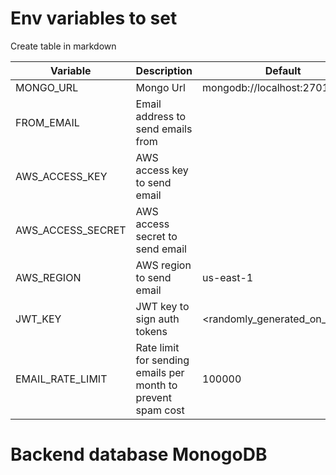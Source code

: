 # Env variables to set

Create table in markdown

| Variable          | Description                                                 | Default                         |
|-------------------|-------------------------------------------------------------|---------------------------------|
| MONGO_URL         | Mongo Url                                                   | mongodb://localhost:27017
| FROM_EMAIL        | Email address to send emails from                           |
| AWS_ACCESS_KEY    | AWS access key to send email                                |
| AWS_ACCESS_SECRET | AWS access secret to send email                             |
| AWS_REGION        | AWS region to send email                                    | us-east-1                       |
| JWT_KEY           | JWT key to sign auth tokens                                 | <randomly_generated_on_restart> |
| EMAIL_RATE_LIMIT  | Rate limit for sending emails per month to prevent spam cost | 100000                          |

# Backend database MonogoDB


